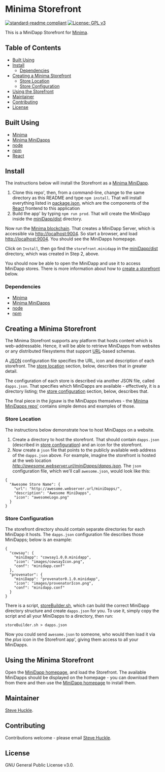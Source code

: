 # Minima Storefront

[![standard-readme compliant](https://img.shields.io/badge/readme%20style-standard-brightgreen.svg?style=flat-square)](https://github.com/RichardLitt/standard-readme)
[![License: GPL v3](https://img.shields.io/badge/License-GPL%20v3-blue.svg)](/docs/COPYING.txt)

This is a MiniDapp Storefront for [Minima](https://github.com/minima-global).

## Table of Contents

- [Built Using](#built-using)  
- [Install](#install)
  - [Dependencies](#dependencies)
- [Creating a Minima Storefront](#creating-a-minima-storefront)
  - [Store Location](#store-location)
  - [Store Configuration](#store-configuration)
- [Using the Storefront](#using-the-minima-storefront)
- [Maintainer](#maintainer)
- [Contributing](#contributing)
- [License](#license)

## Built Using

- [Minima](https://github.com/minima-global/Minima)
- [Minima MiniDapps](https://github.com/minima-global/MiniDAPP)
- [node](https://nodejs.org/en/)
- [npm](https://www.npmjs.com/)
- [React](https://reactjs.org/)

## Install

The instructions below will install the Storefront as a [Minima MiniDapp](https://github.com/minima-global/MiniDAPP).

1. Clone this repo', then, from a command-line, change to the same directory as this README
 and type `npm install`. That will install everything listed in [package.json](/package.json), which are the components of the [React](https://reactjs.org/) frontend to this application
2. Build the app' by typing `npm run prod`. That will create the MiniDapp inside the [miniDapp/dist](./miniDapp/dist) directory.

Now run the [Minima blockchain](https://github.com/minima-global/Minima). That creates a MiniDapp Server, which is accessible via [http://localhost:9004](http://localhost:9004). So start a browser, and load [http://localhost:9004](http://localhost:9004). You should see the MiniDapps homepage.

Click on `Install`, then go find the `storefront.minidapp` in the [miniDapp/dist](./miniDapp/dist) directory, which was created in Step 2, above.

You should now be able to open the MiniDapp and use it to access MiniDapp stores. There is more information about how to [create a storefront](#creating-a-minima-storefront) below.

### Dependencies

- [Minima](https://github.com/minima-global/Minima)
- [Minima MiniDapps](https://github.com/minima-global/MiniDAPP)
- [node](https://nodejs.org/en/)
- [npm](https://www.npmjs.com/)

## Creating a Minima Storefront

The Minima Storefront supports any platform that hosts content which is web-addressable. Hence, it will be able to retrieve MiniDapps from websites or any distributed filesystems that support  [URL](https://en.wikipedia.org/wiki/URL)-based schemas.

A [JSON](https://en.wikipedia.org/wiki/JSON) configuration file specifies the URL, icon and description of each storefront. The [store location](#store-location) section, below, describes that in greater detail.

The configuration of each store is described via another JSON file, called `dapps.json`. That specifies which MiniDapps are available - effectively, it is a directory listing; the [store configuration](#store-configuration) section, below, describes that.

The final piece in the jigsaw is the MiniDapps themselves - the [Minima MiniDapps repo'](https://github.com/minima-global/MiniDAPP) contains simple demos and examples of those.

### Store Location

The instructions below demonstrate how to host MiniDapps on a website.

1. Create a directory to host the storefront. That should contain `dapps.json` (described in [store configuration](#store-configuration)) and an icon for the storefront.
2. Now create a `json` file that points to the publicly available web address of the `dapps.json` above. For example, imagine the storefront is hosted at the web location _http://awesome.webserver.url/miniDapps/dapps.json_. The `json` configuration file, which we'll call `awesome.json`, would look like this:

```
{
  "Awesome Store Name": {
    "url": "http://awesome.webserver.url/miniDapps/",
    "description": "Awesome MiniDapps",
    "icon": "awesomeLogo.png"
  }
}
```

### Store Configuration

The storefront directory should contain separate directories for each MiniDapp it hosts. The `dapps.json` configuration file describes those MiniDapps; below is an example:

```
{
  "cowsay": {
    "miniDapp": "cowsay1.0.0.minidapp",
    "icon": "images/cowsayIcon.png",
    "conf": "minidapp.conf"
  },
  "provenator": {
    "miniDapp": "provenator0.1.0.minidapp",
    "icon": "images/provenatorIcon.png",
    "conf": "minidapp.conf"
  }
}
```

There is a script, [storeBuilder.sh](./bin/storeBuilder.sh), which can build the correct MiniDapp directory structure and create `dapps.json` for you. To use it, simply copy the script and all your MiniDapps to a directory, then run:

```
storeBuilder.sh > dapps.json
```

Now you could send `awesome.json` to someone, who would then load it via the _plus_ icon in the Storefront app', giving them access to all your MiniDapps.

## Using the Minima Storefront

Open the [MiniDapp homepage](http://localhost:9004), and load the Storefront. The available MiniDapps should be displayed on the homepage - you can download them from there and then use the [MiniDapp homepage](http://localhost:9004) to install them.

## Maintainer

[Steve Huckle](https://glowkeeper.github.io/).

## Contributing

Contributions welcome - please email [Steve Huckle](https://glowkeeper.github.io/).

## License

GNU General Public License v3.0.
